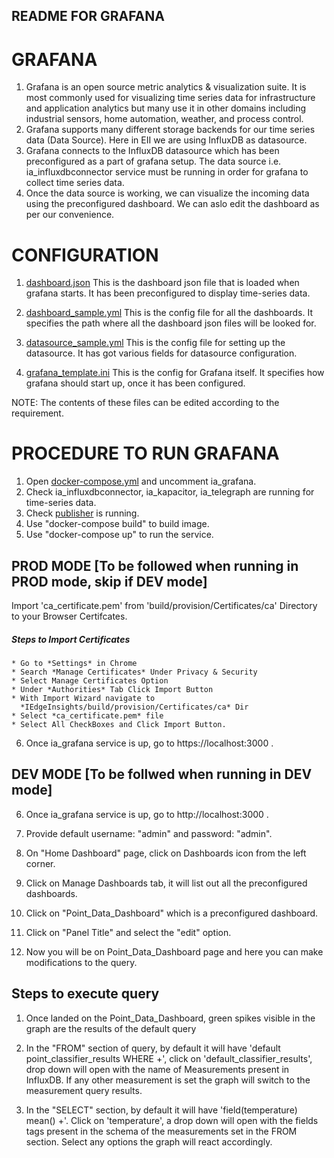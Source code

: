 ## README FOR GRAFANA ##

# GRAFANA #

1. Grafana is an open source metric analytics & visualization suite. It is most commonly used for visualizing time series data for infrastructure and        application analytics but many use it in other domains including industrial sensors, home automation, weather, and process control.
2. Grafana supports many different storage backends for our time series data (Data Source). Here in EII we are using InfluxDB as datasource.
3. Grafana connects to the InfluxDB datasource which has been preconfigured as a part of grafana setup. The data source i.e. ia_influxdbconnector service must be running in order for grafana to collect time series data.
4. Once the data source is working, we can visualize the incoming data using the preconfigured dashboard. We can aslo edit the dashboard as per our convenience.

# CONFIGURATION #

1. [dashboard.json](./dashboard.json)
    This is the dashboard json file that is loaded when grafana starts. It has been preconfigured to display time-series data. 

2. [dashboard_sample.yml](./dashboard_sample.yml)
    This is the config file for all the dashboards. It specifies the path where all the dashboard json files will be looked for.

3. [datasource_sample.yml](./datasource_sample.yml)
    This is the config file for setting up the datasource. It has got various fields for datasource configuration.

4. [grafana_template.ini](./grafana_template.ini)
    This is the config for Grafana itself. It specifies how grafana should start up, once it has been configured.

NOTE: The contents of these files can be edited according to the requirement.

# PROCEDURE TO RUN GRAFANA #

1. Open [docker-compose.yml](/build/docker-compose.yml) and uncomment ia_grafana.
2. Check ia_influxdbconnector, ia_kapacitor, ia_telegraph are running for time-series data.
3. Check [publisher](/tools/mqtt-temp-sensor/publisher.sh) is running.
4. Use "docker-compose build" to build image.
5. Use "docker-compose up" to run the service.


## PROD MODE [To be followed when running in PROD mode, skip if DEV mode]

Import 'ca_certificate.pem' from 'build/provision/Certificates/ca' Directory to your Browser Certifcates.

  ##### Steps to Import Certificates
    * Go to *Settings* in Chrome
    * Search *Manage Certificates* Under Privacy & Security
    * Select Manage Certificates Option
    * Under *Authorities* Tab Click Import Button
    * With Import Wizard navigate to
      *IEdgeInsights/build/provision/Certificates/ca* Dir
    * Select *ca_certificate.pem* file
    * Select All CheckBoxes and Click Import Button.

6. Once ia_grafana service is up, go to https://localhost:3000 .

## DEV MODE [To be follwed when running in DEV mode]

6. Once ia_grafana service is up, go to http://localhost:3000 .


7. Provide default username: "admin" and password: "admin".
8. On "Home Dashboard" page, click on Dashboards icon from the left corner.
9. Click on Manage Dashboards tab, it will list out all the preconfigured dashboards.
10. Click on "Point_Data_Dashboard" which is a preconfigured dashboard.
11. Click on "Panel Title" and select the "edit" option.
12. Now you will be on Point_Data_Dashboard page and here you can make modifications to the query.

## Steps to execute query
1. Once landed on the Point_Data_Dashboard, green spikes visible in the graph are the results of the default query

2. In the "FROM" section of query, by default it will have 'default point_classifier_results WHERE +',
   click on 'default_classifier_results', drop down will open with the name of Measurements present in InfluxDB.
   If any other measurement is set the graph will switch to the measurement query results.

3. In the "SELECT" section, by default it will have 'field(temperature) mean() +'. Click on 'temperature', a drop down will
   open with the fields tags present in the schema of the measurements set in the FROM section.
   Select any options the graph will react accordingly.
